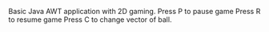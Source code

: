 Basic Java AWT application with 2D gaming.
Press P to pause game
Press R to resume game
Press C to change vector of ball.

